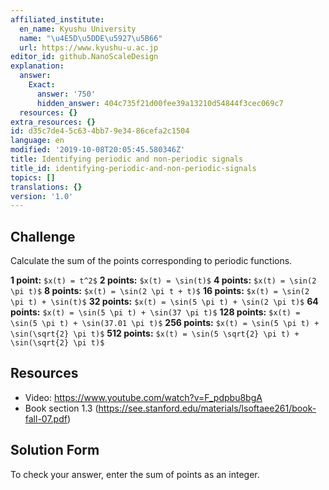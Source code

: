 ```yaml
---
affiliated_institute:
  en_name: Kyushu University
  name: "\u4E5D\u5DDE\u5927\u5B66"
  url: https://www.kyushu-u.ac.jp
editor_id: github.NanoScaleDesign
explanation:
  answer:
    Exact:
      answer: '750'
      hidden_answer: 404c735f21d00fee39a13210d54844f3cec069c7
  resources: {}
extra_resources: {}
id: d35c7de4-5c63-4bb7-9e34-86cefa2c1504
language: en
modified: '2019-10-08T20:05:45.580346Z'
title: Identifying periodic and non-periodic signals
title_id: identifying-periodic-and-non-periodic-signals
topics: []
translations: {}
version: '1.0'
---
```


## Challenge

Calculate the sum of the points corresponding to periodic functions.

**1 point:** `$x(t) = t^2$`
**2 points:** `$x(t) = \sin(t)$`
**4 points:** `$x(t) = \sin(2 \pi t)$`
**8 points:** `$x(t) = \sin(2 \pi t + t)$`
**16 points:** `$x(t) = \sin(2 \pi t) + \sin(t)$`
**32 points:** `$x(t) = \sin(5 \pi t) + \sin(2 \pi t)$`
**64 points:** `$x(t) = \sin(5 \pi t) + \sin(37 \pi t)$`
**128 points:** `$x(t) = \sin(5 \pi t) + \sin(37.01 \pi t)$`
**256 points:** `$x(t) = \sin(5 \pi t) + \sin(\sqrt{2} \pi t)$`
**512 points:** `$x(t) = \sin(5 \sqrt{2} \pi t) + \sin(\sqrt{2} \pi t)$`


## Resources

- Video: https://www.youtube.com/watch?v=F_pdpbu8bgA
- Book section 1.3 (https://see.stanford.edu/materials/lsoftaee261/book-fall-07.pdf)


## Solution Form
To check your answer, enter the sum of points as an integer.
